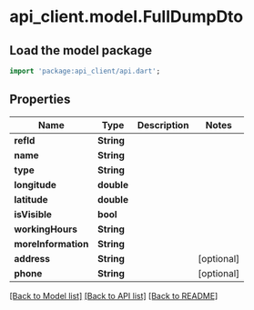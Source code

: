 # api_client.model.FullDumpDto

## Load the model package
```dart
import 'package:api_client/api.dart';
```

## Properties
Name | Type | Description | Notes
------------ | ------------- | ------------- | -------------
**refId** | **String** |  | 
**name** | **String** |  | 
**type** | **String** |  | 
**longitude** | **double** |  | 
**latitude** | **double** |  | 
**isVisible** | **bool** |  | 
**workingHours** | **String** |  | 
**moreInformation** | **String** |  | 
**address** | **String** |  | [optional] 
**phone** | **String** |  | [optional] 

[[Back to Model list]](../README.md#documentation-for-models) [[Back to API list]](../README.md#documentation-for-api-endpoints) [[Back to README]](../README.md)


